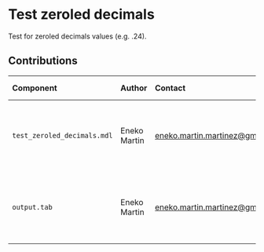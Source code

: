 Test zeroled decimals
=====================

Test for zeroled decimals values (e.g. .24).

Contributions
-------------

| Component            | Author          | Contact                         | Date    | Software Version                                      |
|:-------------------- |:--------------- |:------------------------------- |:-------- |:---------------------------------------------------- |
| `test_zeroled_decimals.mdl`  | Eneko Martin    | eneko.martin.martinez@gmail.com | 05/06/22 | Vensim DSS for Windows 7.3.4 double precision (x32)  |
| `output.tab `        | Eneko Martin    | eneko.martin.martinez@gmail.com | 05/06/22 | Vensim DSS for Windows 7.3.4 double precision (x32)  |
